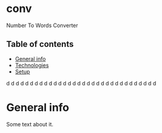 # conv
 Number To Words Converter

## Table of contents
* [General info](#general-info)
* [Technologies](#technologies)
* [Setup](#setup)

d
d
d
d
d
d
d
d
d
d
d
d
d
d
d
d
d
d
d
d
d
d
d
d
d
d
d
d
d
d
d
d

# General info
Some text about it.